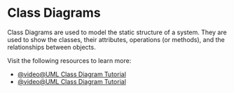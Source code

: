 # Class Diagrams

Class Diagrams are used to model the static structure of a system. They are used to show the classes, their attributes, operations (or methods), and the relationships between objects.

Visit the following resources to learn more:

- [@video@UML Class Diagram Tutorial](https://www.youtube.com/watch?v=UI6lqHOVHic)
- [@video@UML Class Diagram Tutorial](https://www.youtube.com/watch?v=3cmzqZzwNDM&list=PLfoY2ARMh0hC2FcJKP5voAKCpk6PZXSd5&index=2)
